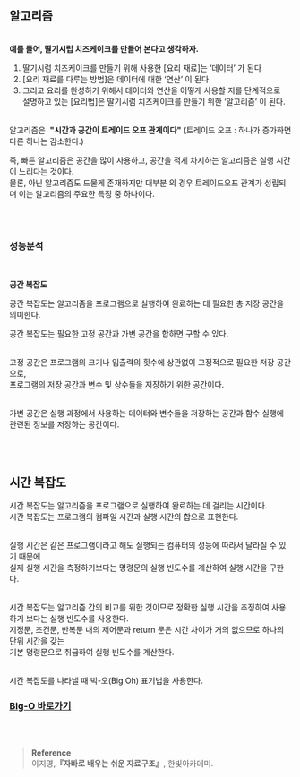 ## 알고리즘

<br/>**예를 들어, 딸기시럽 치즈케이크를 만들어 본다고 생각하자.**

1. 딸기시럼 치즈케이크를 만들기 위해 사용한 [요리 재료]는 ‘데이터’ 가 된다
2. [요리 재료를 다루는 방법]은 데이터에 대한 ‘연산’ 이 된다
3. 그리고 요리를 완성하기 위해서 데이터와 연산을 어떻게 사용할 지를 단계적으로 <br/>설명하고 있는 [요리법]은 딸기시럼 치즈케이크를 만들기 위한 ‘알고리즘’ 이 된다.

<br/>알고리즘은  **"시간과 공간이 트레이드 오프 관계이다"** (트레이드 오프 : 하나가 증가하면 다른 하나는 감소한다.)

즉, 빠른 알고리즘은 공간을 많이 사용하고, 공간을 적게 차지하는 알고리즘은 실행 시간이 느리다는 것이다. <br/>물론, 아닌 알고리즘도 드물게 존재하지만 대부분 의 경우 트레이드오프 관계가 성립되며 이는 알고리즘의 주요한 특징 중 하나이다.

<br/><br/>

### 성능분석

<br/> 

**공간 복잡도**

공간 복잡도는 알고리즘을 프로그램으로 실행하여 완료하는 데 필요한 총 저장 공간을 의미한다.

공간 복잡도는 필요한 고정 공간과 가변 공간을 합하면 구할 수 있다. 

<br/>고정 공간은 프로그램의 크기나 입출력의 횟수에 상관없이 고정적으로 필요한 저장 공간으로, <br/>프로그램의 저장 공간과 변수 및 상수들을 저장하기 위한 공간이다. 

<br/>가변 공간은 실행 과정에서 사용하는 데이터와 변수들을 저장하는 공간과 함수 실행에 관련된 정보를 저장하는 공간이다.

<br/><br/>

## 시간 복잡도

시간 복잡도는 알고리즘을 프로그램으로 실행하여 완료하는 데 걸리는 시간이다. <br/>시간 복잡도는 프로그램의 컴파일 시간과 실행 시간의 합으로 표현한다.

<br/>실행 시간은 같은 프로그램이라고 해도 실행되는 컴퓨터의 성능에 따라서 달라질 수 있기 때문에 <br/>실제 실행 시간을 측정하기보다는 명령문의 실행 빈도수를 계산하여 실행 시간을 구한다.

<br/>시간 복잡도는 알고리즘 간의 비교를 위한 것이므로 정확한 실행 시간을 추정하여 사용하기 보다는 실행 빈도수를 사용한다. <br/>지정문, 조건문, 반복문 내의 제어문과 return 문은 시간 차이가 거의 없으므로 하나의 단위 시간을 갖는 <br/>기본 명령문으로 취급하여 실행 빈도수를 계산한다.

<br/>시간 복잡도를 나타낼 때 빅-오(Big Oh) 표기법을 사용한다.

### [Big-O 바로가기](https://github.com/mingseok/TIL/blob/main/Servlet%20%26%20JSP/%ED%95%84%ED%84%B0%20%EC%98%88%EC%A0%9C.md)

<br/><br/>

>**Reference**
<br/>이지영,**『**자바로 배우는 쉬운 자료구조**』**, 한빛아카데미.